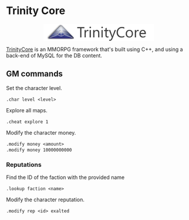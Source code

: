 # Trinity Core

<p align="center"><img align="center" src="trinitycore.png"></p>

[TrinityCore](https://www.trinitycore.org/) is an MMORPG framework that's built using C++, and using a back-end of MySQL for the DB content.

## GM commands

Set the character level.
```
.char level <level>
```

Explore all maps.
```
.cheat explore 1
```

Modify the character money.
```
.modify money <amount>
.modify money 10000000000
```

### Reputations

Find the ID of the faction with the provided name
```
.lookup faction <name>
```

Modify the character reputation.
```
.modify rep <id> exalted
```

